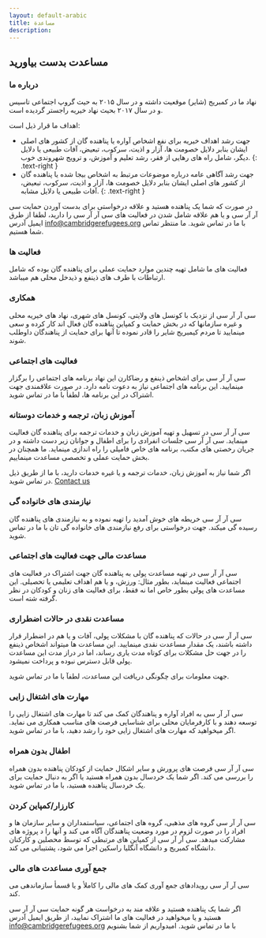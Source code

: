 ```yaml
---
layout: default-arabic
title: مساعدة
description:
---
```


## مساعدت بدست بیاورید

### درباره ما

نهاد ما در کمبریج (شایر) موقعیت داشته و در سال ۲۰۱۵ به حیث گروپ اجتماعی تاسیس و در سال ۲۰۱۷ بحیث نهاد خیریه راجستر گردیده است. 

اهداف ما قرار ذیل است:

- جهت رشد اهداف خیریه برای نفع اشخاص آواره یا پناهنده گان از کشور های اصلی ایشان بنابر دلایل خصومت ها، آزار و اذیت، سرکوب، تبعیض، آفات طبیعی یا دلایل دیگر، شامل راه های رهایی از فقر، رشد تعلیم و آموزش، و ترویج شهروندی خوب.
{: .text-right }
- جهت رشد آگاهی عامه درباره موضوعات مرتبط به اشخاص بیجا شده یا پناهنده گان از کشور های اصلی ایشان بنابر دلایل خصومت ها، آزار و اذیت، سرکوب، تبعیض، آفات طبیعی یا دلایل مشابه. 
{: .text-right }

در صورت که شما یک پناهنده هستید و علاقه درخواستی برای بدست آوردن حمایت سی آر آر سی و یا هم علاقه شامل شدن در فعالیت های سی آر آر سی را دارید، لطفا از طرق ایمیل آدرس [info@cambridgerefugees.org](mailto:info@cambridgerefugees.org) با ما در تماس شوید. ما منتظر تماس شما هستیم.

### فعالیت ها

فعالیت های ما شامل تهیه چندین موارد حمایت عملی برای پناهنده گان بوده که شامل ارتباطات با طرف های ذینفع و ذیدخل محلی هم میباشد.

### همکاری

سی آر آر سی از نزدیک با کونسل های ولایتی، کونسل های شهری، نهاد های خیریه محلی و غیره سازمانها که در بخش حمایت و کمپاین پناهنده گان فعال اند کار کرده و سعی مینمایید تا  مردم کیمبریج شایر را قادر نموده تا آنها برای حمایت از پناهندگان داوطلب شوند.

### فعالیت های اجتماعی 
سی آر آر سی برای اشخاص ذینفع و رضاکارن این نهاد برنامه های اجتماعی را برگزار مینمایید. این برنامه های اجتماعی نیاز به دعوت نامه دارد. در صورت علاقمندی جهت اشتراک در این برنامه ها، لطفأ با ما در تماس شوید. 

### آموزش زبان، ترجمه و خدمات دوستانه 

سی آر آر سی در تسهیل و تهیه آموزش زبان و خدمات ترجمه برای پناهنده گان فعالیت مینماید. سی آر آر سی جلسات انفرادی را برای اطفال و جوانان زیر دست داشته و در جریان رخصتی های مکتب، برنامه های خاص فامیلی را راه اندازی مینماید. ما همچنان در بخش حمایت عملی و تخصصی مساعدت مینماییم. 

اگر شما نیاز به آموزش زبان، خدمات ترجمه و یا غیره خدمات دارید، با ما از طریق ذیل در تماس شوید.
[Contact us](contact.html)

### نیازمندی های خانواده گی 

سی آر آر سی خریطه های خوش آمدید را تهیه نموده و به نیازمندی های پناهنده گان رسیده گی میکند. جهت درخواستی برای رفع نیازمندی های خانواده گی تان با ما در تماس شوید. 

### مساعدت مالی جهت فعالیت های اجتماعی

سی آر آر سی در تهیه مساعدت پولی به پناهنده گان جهت اشتراک در فعالیت های اجتماعی فعالیت مینماید، بطور مثال: ورزش، و یا هم اهداف تعلیمی یا تحصیلی. این مساعدت های پولی بطور خاص اما نه فقط، برای فعالیت های زنان و کودکان در نظر گرفته شته است. 

### مساعدت نقدی در حالات اضطراری 

سی آر آر سی در حالات که پناهنده گان با مشکلات پولی، آفات و یا هم در اضطرار قرار داشته باشند، یک مقدار مساعدت نقدی مینمایید. این مساعدت ها میتواند اشخاص ذینفع را در جهت حل مشکلات برای کوتاه مدت یاری رساند، اما در دراز مدت این مساعدت پولی قابل دسترس نبوده و پرداخت نمیشود. 

جهت معلومات برای چگونگی دریافت این مساعدت، لطفآ با ما در تماس شوید. 

### مهارت های اشتغال زایی 

سی آر آر سی به افراد آواره و پناهندگان کمک می کند تا مهارت های اشتغال زایی را توسعه دهند و با کارفرمایان محلی برای شناسایی فرصت های مناسب همکاری می نماید. اگر میخواهید که مهارت های اشتغال زایی خود را رشد دهید، با ما در تماس شوید. 

### اطفال بدون همراه

سی آر آر سی فرصت های پرورش و سایر اشکال حمایت از کودکان پناهنده بدون همراه را بررسی می کند. اگر شما یک خردسال بدون همراه هستید یا اگر به دنبال حمایت برای یک خردسال پناهنده هستید، با ما در تماس شوید. 

### کارزار/کمپاین کردن

سی آر آر سی گروه های مذهبی، گروه های اجتماعی، سیاستمداران و سایر سازمان ها و افراد را در صورت لزوم در مورد وضعیت پناهندگان آگاه می کند و آنها را د پروژه های مشارکت میدهد. سی آر آر سی از کمپاین های مرتبطی که توسط محصلین و کارکنان دانشگاه کمبریج و دانشگاه آنگلیا راسکین اجرا می شود، پشتیبانی می کند.

### جمع آوری مساعدت های مالی

سی آر آر سی رویدادهای جمع آوری کمک های مالی را کاملأ و یا قسمأ سازماندهی می کند.

اگر شما یک پناهنده هستید و علاقه مند به درخواست هر گونه حمایت سی آر آر سی هستید و یا میخواهید در فعالیت های ما اشتراک نمایید، از طریق ایمیل آدرس [info@cambridgerefugees.org](mailto:info@cambridgerefugees.org) با ما در تماس شوید. امیدواریم از شما بشنویم
 
